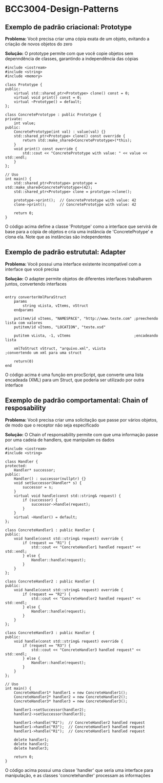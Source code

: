 # BCC3004-Design-Patterns
## Exemplo de padrão criacional: Prototype
**Problema:**
Você precisa criar uma cópia exata de um objeto, evitando a criação de novos objetos do zero

**Solução:**
O prototype permite com que você copie objetos sem depenndência de classes, garantindo a independência das cópias

```
#include <iostream>
#include <string>
#include <memory>

class Prototype {
public:
    virtual std::shared_ptr<Prototype> clone() const = 0;
    virtual void print() const = 0;
    virtual ~Prototype() = default;
};

class ConcretePrototype : public Prototype {
private:
    int value;
public:
    ConcretePrototype(int val) : value(val) {}
    std::shared_ptr<Prototype> clone() const override {
        return std::make_shared<ConcretePrototype>(*this);
    }
    void print() const override {
        std::cout << "ConcretePrototype with value: " << value << std::endl;
    }
};

// Uso
int main() {
    std::shared_ptr<Prototype> prototype = std::make_shared<ConcretePrototype>(42);
    std::shared_ptr<Prototype> clone = prototype->clone();

    prototype->print();  // ConcretePrototype with value: 42
    clone->print();      // ConcretePrototype with value: 42

    return 0;
}

```
O código acima define a classe 'Prototype' como a interface que servirá de base para a cópia de objetos e cria uma instância de 'ConcreteProtype' e clona ela. Note que as instâncias são independentes

## Exemplo de padrão estrututal: Adapter
**Problema:**
Você possui uma interface existente incompatível com a interface que você precisa

**Solução:**
O adapter permite objetos de diferentes interfaces trabalharem juntos, convertendo interfaces
```

entry converterXmlParaStruct
	params
		string vLista, vItems, vStruct
	endparams
	
	putitem/id vItems, "NAMESPACE", "http://www.teste.com" ;preechendo lista com valores
	putitem/id vItems, "LOCATION", "teste.xsd"
	
	putitem vLista, -1, vItems                             ;encadeando lista
	
	xmlToStruct vStruct, "arquivo.xml", vLista             ;convertendo um xml para uma struct
	
	return(0)
end

```
O código acima é uma função em procScript, que converte uma lista encadeada (XML) para um Struct, que poderia ser utilizado por outra interface
## Exemplo de padrão comportamental: Chain of resposability
**Problema:**
Você precisa criar uma solicitação que passe por vários objetos, de modo que o receptor não seja especificado

**Solução:**
O Chain of responsability permite com que uma informação passe por uma cadeia de handlers, que manipulam os dados

```
#include <iostream>
#include <string>

class Handler {
protected:
    Handler* successor;
public:
    Handler() : successor(nullptr) {}
    void setSuccessor(Handler* s) {
        successor = s;
    }
    virtual void handle(const std::string& request) {
        if (successor) {
            successor->handle(request);
        }
    }
    virtual ~Handler() = default;
};

class ConcreteHandler1 : public Handler {
public:
    void handle(const std::string& request) override {
        if (request == "R1") {
            std::cout << "ConcreteHandler1 handled request" << std::endl;
        } else {
            Handler::handle(request);
        }
    }
};

class ConcreteHandler2 : public Handler {
public:
    void handle(const std::string& request) override {
        if (request == "R2") {
            std::cout << "ConcreteHandler2 handled request" << std::endl;
        } else {
            Handler::handle(request);
        }
    }
};

class ConcreteHandler3 : public Handler {
public:
    void handle(const std::string& request) override {
        if (request == "R3") {
            std::cout << "ConcreteHandler3 handled request" << std::endl;
        } else {
            Handler::handle(request);
        }
    }
};

// Uso
int main() {
    ConcreteHandler1* handler1 = new ConcreteHandler1();
    ConcreteHandler2* handler2 = new ConcreteHandler2();
    ConcreteHandler3* handler3 = new ConcreteHandler3();

    handler1->setSuccessor(handler2);
    handler2->setSuccessor(handler3);

    handler1->handle("R2");  // ConcreteHandler2 handled request
    handler1->handle("R3");  // ConcreteHandler3 handled request
    handler1->handle("R1");  // ConcreteHandler1 handled request

    delete handler1;
    delete handler2;
    delete handler3;

    return 0;
}

```
O código acima possui uma classe 'handler' que seria uma interface para manipulação, e as classes 'concretehandler' processam as informações
